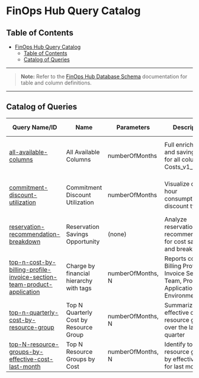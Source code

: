 # FinOps Hub Query Catalog

## Table of Contents

- [FinOps Hub Query Catalog](#finops-hub-query-catalog)
  - [Table of Contents](#table-of-contents)
  - [Catalog of Queries](#catalog-of-queries)

---

> **Note:** Refer to the [FinOps Hub Database Schema](../finops-hub-database-guide.md) documentation for table and column definitions.

---

## Catalog of Queries

| Query Name/ID | Name | Parameters | Description | Usage | Last Tested |
|---------------|--------------|------------|-------------|-------|-------------|
| [all-available-columns](/src/queries/catalog/all-available-columns.kql) | All Available Columns | numberOfMonths | Full enrichment and savings logic for all columns in Costs_v1_0 | Use as a base for custom analytics and reporting | 2025-05-16 |
| [commitment-discount-utilization](/src/queries/catalog/commitment-discount-utilization.kql) | Commitment Discount Utilization | numberOfMonths | Visualize core hour consumption by discount type | Use for commitment discount utilization analysis | 2025-05-16 |
| [reservation-recommendation-breakdown](/src/queries/catalog/reservation-recommendation-breakdown.kql) | Reservation Savings Opportunity | (none) | Analyze reservation recommendations for cost savings and break-even | Use to identify and justify reservation purchases | 2025-05-16 |
| [top-n-cost-by-billing-profile-invoice-section-team-product-application](/src/queries/catalog/top-ncost-by-billing-profile-invoice-section-team-product-application-environment.kql) | Charge by financial hierarchy with tags | numberOfMonths, N | Reports cost by Billing Profile, Invoice Section, Team, Product, Application, Environment | Use for detailed cost allocation and reporting | 2025-05-16 |
| [top-n-quarterly-cost-by-resource-group](/src/queries/catalog/top-n-quarterly-cost-by-resource-group.kql) | Top N Quarterly Cost by Resource Group | numberOfMonths, N | Summarize effective cost by resource group over the last quarter | Use for quarterly resource group cost reporting | 2025-05-16 |
| [top-N-resource-groups-by-effective-cost-last-month](/src/queries/catalog/top-N-resource-groups-by-effective-cost-last-month.kql) | Top N Resource Groups by Cost | numberOfMonths, N | Identify top 5 resource groups by effective cost for last month | Use for monthly cost concentration analysis | 2025-05-16 |
